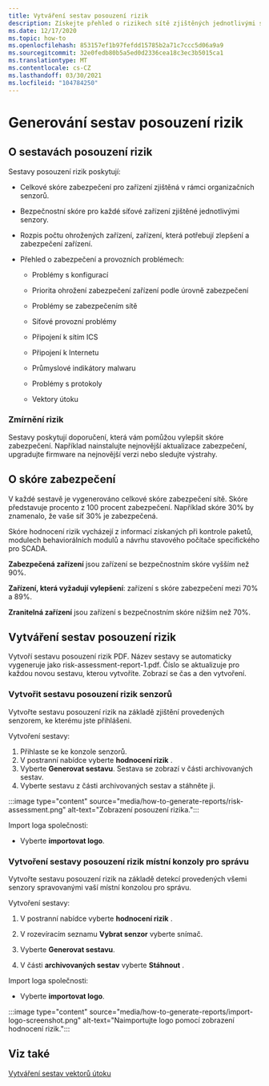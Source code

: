 ```yaml
---
title: Vytváření sestav posouzení rizik
description: Získejte přehled o rizikech sítě zjištěných jednotlivými senzory nebo souhrnný pohled na rizika zjištěná všemi senzory.
ms.date: 12/17/2020
ms.topic: how-to
ms.openlocfilehash: 853157ef1b97fefdd15785b2a71c7ccc5d06a9a9
ms.sourcegitcommit: 32e0fedb80b5a5ed0d2336cea18c3ec3b5015ca1
ms.translationtype: MT
ms.contentlocale: cs-CZ
ms.lasthandoff: 03/30/2021
ms.locfileid: "104784250"
---
```

# <a name="risk-assessment-reporting"></a>Generování sestav posouzení rizik

## <a name="about-risk-assessment-reports"></a>O sestavách posouzení rizik

Sestavy posouzení rizik poskytují:

- Celkové skóre zabezpečení pro zařízení zjištěná v rámci organizačních senzorů.

- Bezpečnostní skóre pro každé síťové zařízení zjištěné jednotlivými senzory.

- Rozpis počtu ohrožených zařízení, zařízení, která potřebují zlepšení a zabezpečení zařízení.

-  Přehled o zabezpečení a provozních problémech:

    - Problémy s konfigurací

    - Priorita ohrožení zabezpečení zařízení podle úrovně zabezpečení

    - Problémy se zabezpečením sítě

    - Síťové provozní problémy

    - Připojení k sítím ICS

    - Připojení k Internetu

    - Průmyslové indikátory malwaru

    - Problémy s protokoly

    - Vektory útoku

### <a name="risk-mitigation"></a>Zmírnění rizik

Sestavy poskytují doporučení, která vám pomůžou vylepšit skóre zabezpečení. Například nainstalujte nejnovější aktualizace zabezpečení, upgradujte firmware na nejnovější verzi nebo sledujte výstrahy.

## <a name="about-security-scores"></a>O skóre zabezpečení

V každé sestavě je vygenerováno celkové skóre zabezpečení sítě. Skóre představuje procento z 100 procent zabezpečení. Například skóre 30% by znamenalo, že vaše síť 30% je zabezpečená.

Skóre hodnocení rizik vycházejí z informací získaných při kontrole paketů, modulech behaviorálních modulů a návrhu stavového počítače specifického pro SCADA.

**Zabezpečená zařízení** jsou zařízení se bezpečnostním skóre vyšším než 90%.

**Zařízení, která vyžadují vylepšení**: zařízení s skóre zabezpečení mezi 70% a 89%.

**Zranitelná zařízení** jsou zařízení s bezpečnostním skóre nižším než 70%.

## <a name="create-risk-assessment-reports"></a>Vytváření sestav posouzení rizik

Vytvoří sestavu posouzení rizik PDF. Název sestavy se automaticky vygeneruje jako risk-assessment-report-1.pdf. Číslo se aktualizuje pro každou novou sestavu, kterou vytvoříte.  Zobrazí se čas a den vytvoření.

### <a name="create-a-sensor-risk-assessment-report"></a>Vytvořit sestavu posouzení rizik senzorů

Vytvořte sestavu posouzení rizik na základě zjištění provedených senzorem, ke kterému jste přihlášeni.

Vytvoření sestavy:

1. Přihlaste se ke konzole senzorů.
1. V postranní nabídce vyberte **hodnocení rizik** .
1. Vyberte **Generovat sestavu**. Sestava se zobrazí v části archivovaných sestav.
1. Vyberte sestavu z části archivovaných sestav a stáhněte ji.

:::image type="content" source="media/how-to-generate-reports/risk-assessment.png" alt-text="Zobrazení posouzení rizika.":::

Import loga společnosti:

- Vyberte **importovat logo**.

### <a name="create-an-on-premises-management-console-risk-assessment-report"></a>Vytvoření sestavy posouzení rizik místní konzoly pro správu

Vytvořte sestavu posouzení rizik na základě detekcí provedených všemi senzory spravovanými vaší místní konzolou pro správu. 

Vytvoření sestavy:

1. V postranní nabídce vyberte **hodnocení rizik** .

2. V rozevíracím seznamu **Vybrat senzor** vyberte snímač.

3. Vyberte **Generovat sestavu**.

4. V části **archivovaných sestav** vyberte **Stáhnout** .

Import loga společnosti:

- Vyberte **importovat logo**.

:::image type="content" source="media/how-to-generate-reports/import-logo-screenshot.png" alt-text="Naimportujte logo pomocí zobrazení hodnocení rizik.":::

## <a name="see-also"></a>Viz také

[Vytváření sestav vektorů útoku](how-to-create-attack-vector-reports.md)

